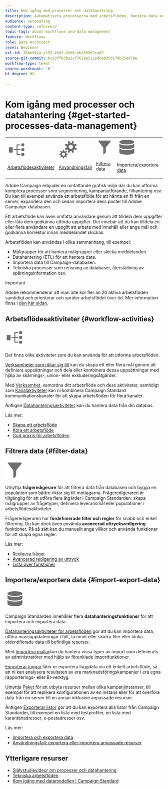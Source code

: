 ```yaml
---
title: Kom igång med processer och datahantering
description: Automatisera processerna med arbetsflöden, hantera data och målgrupper, skicka meddelanden med mera.
audience: automating
content-type: reference
topic-tags: about-workflows-and-data-management
feature: Workflows
role: Data Architect
level: Beginner
exl-id: 26be942a-c252-458f-a590-eb235567ca67
source-git-commit: 6ca3ffe3ba2cf7629e511e4ba035b170b25ad79e
workflow-type: tm+mt
source-wordcount: '0'
ht-degree: 0%

---
```


# Kom igång med processer och datahantering {#get-started-processes-data-management}

<table>
<tr>
<td><img src="assets/do-not-localize/icon_workflows.svg" width="60px"><p><a href="#workflow-activities">Arbetsflödesaktiviteter</a></p></td><td><img src="assets/do-not-localize/icon_activities.svg" width="60px"><p><a href="../../automating/using/workflow-created-query-with-complement.md">Användningsfall</a></p></td><td><img src="assets/do-not-localize/icon_filter.svg" width="60px"><p><a href="#filter-data">Filtrera data</a></p></td>
<td><img src="assets/do-not-localize/icon_manage.svg" width="60px"><p><a href="#import-export-data">Importera/exportera data</a></p></td></tr>
</table>

Adobe Campaign erbjuder en omfattande grafisk miljö där du kan utforma komplexa processer som segmentering, kampanjutförande, filhantering osv. Du kan till exempel använda ett arbetsflöde för att hämta en fil från en server, expandera den och sedan importera dess poster till Adobe Campaign-databasen.

Ett arbetsflöde kan även omfatta användare genom att tilldela dem uppgifter eller låta dem godkänna utförda uppgifter. Det innebär att du kan tilldela en eller flera användare en uppgift att arbeta med innehåll eller ange mål och godkänna korrektur innan meddelandet skickas.

Arbetsflöden kan användas i olika sammanhang, till exempel:

* Målgrupper för att hantera målgrupper eller skicka meddelanden.
* Datahantering (ETL) för att hantera data.
* Importera data till Campaign-databasen.
* Tekniska processer som rensning av databaser, återställning av spårningsinformation osv.

>[!IMPORTANT]
>
> Adobe rekommenderar att man inte kör fler än 20 aktiva arbetsflöden samtidigt och prioriterar och sprider arbetsflödet över tid. Mer information finns i [den här sidan](../../automating/using/best-practices-workflows.md).

## Arbetsflödesaktiviteter {#workflow-activities}

<img src="assets/do-not-localize/icon_workflows.svg" width="60px">

Det finns olika aktiviteter som du kan använda för att utforma arbetsflöden.

[Verksamheter som riktar sig till](../../automating/using/about-targeting-activities.md) kan du skapa ett eller flera mål genom att definiera uppsättningar och dela eller kombinera dessa uppsättningar med hjälp av skärnings-, union- eller exkluderingsåtgärder.

Med [Verksamhet](../../automating/using/about-execution-activities.md), samordna ditt arbetsflöde och dess aktiviteter, samtidigt som [Kanalaktiviteter](../../automating/using/about-channel-activities.md) kan ni kombinera Campaign Standard kommunikationskanaler för att skapa arbetsflöden för flera kanaler.

Äntligen [Datahanteringsaktiviteter](../../automating/using/about-data-management-activities.md) kan du hantera data från din databas.

Läs mer:

* [Skapa ett arbetsflöde](../../automating/using/building-a-workflow.md)
* [Köra ett arbetsflöde](../../automating/using/about-workflow-execution.md)
* [God praxis för arbetsflöden](../../automating/using/best-practices-workflows.md)

## Filtrera data {#filter-data}

<img src="assets/do-not-localize/icon_filter.svg" width="60px">

Utnyttja **frågeredigerare** för att filtrera data från databasen och bygga en population som bättre riktar sig till mottagarna. Frågeredigeraren är tillgänglig för att utföra flera åtgärder i Campaign Standarden: skapa målgrupper av frågetyper, definiera leveransmål eller populationer i arbetsflödesaktiviteter.

Frågeredigeraren har **fördefinierade filter och regler** för snabb och enkel filtrering. Du kan dock även använda **avancerad uttrycksredigering** funktioner. På så sätt kan du manuellt ange villkor och använda funktioner för att skapa egna regler.

Läs mer:

* [Redigera frågor](../../automating/using/editing-queries.md)
* [Avancerad redigering av uttryck](../../automating/using/advanced-expression-editing.md)
* [Lista över funktioner](../../automating/using/list-of-functions.md)

## Importera/exportera data {#import-export-data}

<img src="assets/do-not-localize/icon_manage.svg" width="60px">

Campaign Standarden innehåller flera **datahanteringsfunktioner** för att importera och exportera data.

[Datahanteringsaktiviteter för arbetsflöden](../../automating/using/about-data-management-activities.md) gör att du kan importera data, utföra massuppdateringar i fält, ta emot eller skicka filer eller länka oidentifierade data till befintliga resurser.

Med [Importera mallar](../../automating/using/importing-data-with-import-templates.md)kan du hantera vissa typer av import som definierats av administratörer med hjälp av förenklade importfunktioner.

[Exporterar loggar](../../automating/using/exporting-logs.md) låter er exportera loggdata via ett enkelt arbetsflöde, så att ni kan analysera resultaten av era marknadsföringskampanjer i era egna rapporterings- eller BI-verktyg.

Utnyttja [Paket](../../automating/using/managing-packages.md) för att utbyta resurser mellan olika kampanjinstanser, till exempel för att replikera konfigurationen av en instans eller för att överföra data från en server till en annan inklusive anpassade resurser.

Äntligen [Exporterar listor](../../automating/using/exporting-lists.md) gör att du kan exportera alla listor från Campaign Standarder, till exempel en lista med testprofiler, en lista med karantänadresser, e-postadresser osv.

Läs mer:

* [Importera och exportera data](../../automating/using/about-data-import-and-export.md)
* [Användningsfall: exportera eller importera anpassade resurser](../../automating/using/exporting-importing-custom-resources.md)

## Ytterligare resurser

* [Självstudievideor om processer och datahantering](https://experienceleague.adobe.com/docs/campaign-standard-learn/tutorials/managing-processes-and-data/creating-a-workflow.html?lang=sv)
* [Tekniska arbetsflöden](../../administration/using/technical-workflows.md)
* [Kom igång med datamodellen i Campaign Standard](../../developing/using/get-started-data-model.md)
